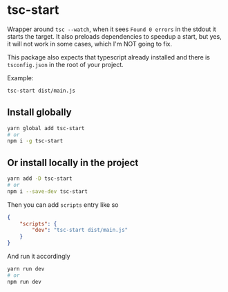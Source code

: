 # tsc-start

Wrapper around `tsc --watch`, when it sees `Found 0 errors` in the stdout it starts the target. It also preloads dependencies to speedup a start, but yes, it will not work in some cases, which I'm NOT going to fix. 

This package also expects that typescript already installed and there is `tsconfig.json` in the root of your project.

Example:

```bash
tsc-start dist/main.js
```

## Install globally

```bash
yarn global add tsc-start
# or
npm i -g tsc-start
```

## Or install locally in the project

```bash
yarn add -D tsc-start
# or
npm i --save-dev tsc-start
```

Then you can add `scripts` entry like so
```json
{
    "scripts": {
        "dev": "tsc-start dist/main.js"
    }
}
```

And run it accordingly

```bash
yarn run dev
# or
npm run dev
```

